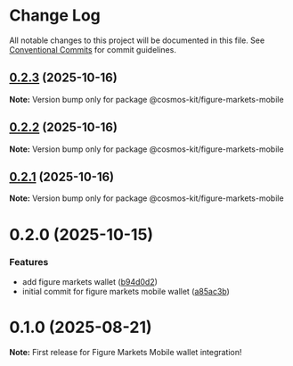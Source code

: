 # Change Log

All notable changes to this project will be documented in this file.
See [Conventional Commits](https://conventionalcommits.org) for commit guidelines.

## [0.2.3](https://github.com/hyperweb-io/cosmos-kit/compare/@cosmos-kit/figure-markets-mobile@0.2.2...@cosmos-kit/figure-markets-mobile@0.2.3) (2025-10-16)

**Note:** Version bump only for package @cosmos-kit/figure-markets-mobile





## [0.2.2](https://github.com/hyperweb-io/cosmos-kit/compare/@cosmos-kit/figure-markets-mobile@0.2.1...@cosmos-kit/figure-markets-mobile@0.2.2) (2025-10-16)

**Note:** Version bump only for package @cosmos-kit/figure-markets-mobile





## [0.2.1](https://github.com/hyperweb-io/cosmos-kit/compare/@cosmos-kit/figure-markets-mobile@0.2.0...@cosmos-kit/figure-markets-mobile@0.2.1) (2025-10-16)

**Note:** Version bump only for package @cosmos-kit/figure-markets-mobile





# 0.2.0 (2025-10-15)


### Features

* add figure markets wallet ([b94d0d2](https://github.com/hyperweb-io/cosmos-kit/commit/b94d0d205a125672e3051cf2dee8642bf5c1746e))
* initial commit for figure markets mobile wallet ([a85ac3b](https://github.com/hyperweb-io/cosmos-kit/commit/a85ac3b75ea47d0ac3d570511ffb306bccd26ee9))





# 0.1.0 (2025-08-21)

**Note:** First release for Figure Markets Mobile wallet integration!
